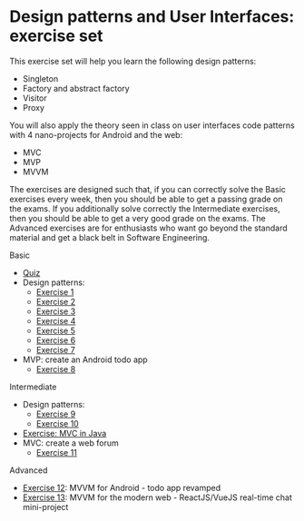 # Design patterns and User Interfaces: exercise set

This exercise set will help you learn the following design patterns:

- Singleton
- Factory and abstract factory
- Visitor
- Proxy

You will also apply the theory seen in class on user interfaces code patterns with 4 nano-projects for Android and the web:

- MVC
- MVP
- MVVM

The exercises are designed such that, if you can correctly solve the Basic exercises every week, then you should be able to get a passing grade on the exams. If you additionally solve correctly the Intermediate exercises, then you should be able to get a very good grade on the exams. The Advanced exercises are for enthusiasts who want go beyond the standard material and get a black belt in Software Engineering.

Basic

- [Quiz](QUIZ.md)
- Design patterns:
    - [Exercise 1](exercises/ex1/)
    - [Exercise 2](exercises/ex2/)
    - [Exercise 3](exercises/ex3/)
    - [Exercise 4](exercises/ex4/)
    - [Exercise 5](exercises/ex5/)
    - [Exercise 6](exercises/ex6/)
    - [Exercise 7](exercises/ex7/)
- MVP: create an Android todo app
    - [Exercise 8](exercises/ex8/)

Intermediate

- Design patterns:
    - [Exercise 9](exercises/ex9/)
    - [Exercise 10](exercises/ex10/)
- [Exercise: MVC in Java](exercises/mvc-java/)
- MVC: create a web forum
    - [Exercise 11](exercises/ex11/)

Advanced

- [Exercise 12](exercises/ex12/): MVVM for Android - todo app revamped
- [Exercise 13](exercises/ex13/): MVVM for the modern web - ReactJS/VueJS real-time chat mini-project
